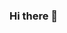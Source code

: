 ### Hi there 👋

<!--
**Carl224/Carl224** is a ✨ _special_ ✨ repository because its `README.md` (this file) appears on your GitHub profile.

Here are some ideas to get you started:

- 🔭 I’m currently working on ...
- 🌱 I’m currently learning ...
- 👯 I’m looking to collaborate on ...
- 🤔 I’m looking for help with ...
- 💬 Ask me about ...
- 📫 How to reach me: ...
- 😄 Pronouns: ...
- ⚡ Fun fact: ...
-->
<!-- [![Anurag's github stats](https://github-readme-stats.vercel.app/api?username=anuraghazra)](https://github.com/anuraghazra/github-readme-stats) -->
<!-- ![Anurag's GitHub stats](https://github-readme-stats.vercel.app/api?username=Carl224&show_icons=true&theme=radical) -->
<!-- 语言统计 -->
<!-- [![Top Langs](https://github-readme-stats.vercel.app/api/top-langs/?username=Carl224&layout=compact&show_icons=true&theme=radical)](https://github.com/anuraghazra/github-readme-stats) -->
<!-- 项目模板 -->
<!-- [![Readme Card](https://github-readme-stats.vercel.app/api/pin/?username=arl224&repo=github-readme-stats)](https://github.com/anuraghazra/github-readme-stats) -->
